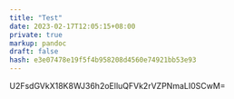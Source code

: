 ```yaml
---
title: "Test"
date: 2023-02-17T12:05:15+08:00
private: true
markup: pandoc
draft: false
hash: e3e07478e19f5f4b958208d4560e74921bb53e93
---
```

U2FsdGVkX18K8WJ36h2oElluQFVk2rVZPNmaLI0SCwM=